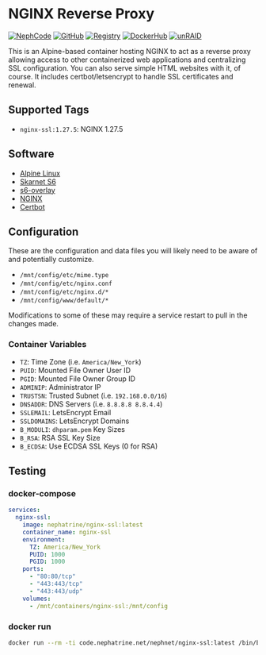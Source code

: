 <!--
SPDX-FileCopyrightText: 2018-2025 Daniel Wolf <nephatrine@gmail.com>
SPDX-License-Identifier: ISC
-->

# NGINX Reverse Proxy

[![NephCode](https://img.shields.io/static/v1?label=Git&message=NephCode&color=teal)](https://code.nephatrine.net/NephNET/docker-nginx-ssl)
[![GitHub](https://img.shields.io/static/v1?label=Git&message=GitHub&color=teal)](https://github.com/nephatrine/docker-nginx-ssl)
[![Registry](https://img.shields.io/static/v1?label=OCI&message=NephCode&color=blue)](https://code.nephatrine.net/NephNET/-/packages/container/nginx-ssl/latest)
[![DockerHub](https://img.shields.io/static/v1?label=OCI&message=DockerHub&color=blue)](https://hub.docker.com/repository/docker/nephatrine/nginx-ssl/general)
[![unRAID](https://img.shields.io/static/v1?label=unRAID&message=template&color=orange)](https://code.nephatrine.net/NephNET/unraid-containers)

This is an Alpine-based container hosting NGINX to act as a reverse proxy
allowing access to other containerized web applications and centralizing SSL
configuration. You can also serve simple HTML websites with it, of course. It
includes certbot/letsencrypt to handle SSL certificates and renewal.

## Supported Tags

- `nginx-ssl:1.27.5`: NGINX 1.27.5

## Software

- [Alpine Linux](https://alpinelinux.org/)
- [Skarnet S6](https://skarnet.org/software/s6/)
- [s6-overlay](https://github.com/just-containers/s6-overlay)
- [NGINX](https://nginx.org/)
- [Certbot](https://certbot.eff.org/)

## Configuration

These are the configuration and data files you will likely need to be aware of
and potentially customize.

- `/mnt/config/etc/mime.type`
- `/mnt/config/etc/nginx.conf`
- `/mnt/config/etc/nginx.d/*`
- `/mnt/config/www/default/*`

Modifications to some of these may require a service restart to pull in the
changes made.

### Container Variables

- `TZ`: Time Zone (i.e. `America/New_York`)
- `PUID`: Mounted File Owner User ID
- `PGID`: Mounted File Owner Group ID
- `ADMINIP`: Administrator IP
- `TRUSTSN`: Trusted Subnet (i.e. `192.168.0.0/16`)
- `DNSADDR`: DNS Servers (i.e. `8.8.8.8 8.8.4.4`)
- `SSLEMAIL`: LetsEncrypt Email
- `SSLDOMAINS`: LetsEncrypt Domains
- `B_MODULI`: `dhparam.pem` Key Sizes
- `B_RSA`: RSA SSL Key Size
- `B_ECDSA`: Use ECDSA SSL Keys (0 for RSA)

## Testing

### docker-compose

```yaml
services:
  nginx-ssl:
    image: nephatrine/nginx-ssl:latest
    container_name: nginx-ssl
    environment:
      TZ: America/New_York
      PUID: 1000
      PGID: 1000
    ports:
      - "80:80/tcp"
      - "443:443/tcp"
      - "443:443/udp"
    volumes:
      - /mnt/containers/nginx-ssl:/mnt/config
```

### docker run

```bash
docker run --rm -ti code.nephatrine.net/nephnet/nginx-ssl:latest /bin/bash
```
